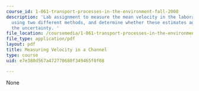 ```yaml
---
course_id: 1-061-transport-processes-in-the-environment-fall-2008
description: 'Lab assignment to measure the mean velocity in the laboratory flume
  using two different methods, and determine whether these estimates agree within
  the uncertainty. '
file_location: /coursemedia/1-061-transport-processes-in-the-environment-fall-2008/e7e380d567a472770680f349465f0f08_lab1velinchannel.pdf
file_type: application/pdf
layout: pdf
title: Measuring Velocity in a Channel
type: course
uid: e7e380d567a472770680f349465f0f08

---
```

None
